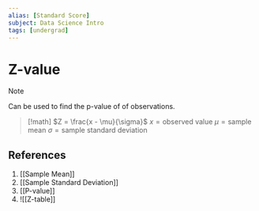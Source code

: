 ```yaml
---
alias: [Standard Score]
subject: Data Science Intro
tags: [undergrad]
---
```

# Z-value


> [!note]
> Can be used to find the p-value of of observations.

> [!math]
> $Z = \frac{x - \mu}{\sigma}$
> $x=\text{observed value}$
> $\mu = \text{sample mean}$
> $\sigma = \text{sample standard deviation}$

## References
1. [[Sample Mean]]
2. [[Sample Standard Deviation]]
3. [[P-value]]
4. ![[Z-table]]